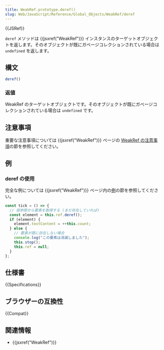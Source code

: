 ```yaml
---
title: WeakRef.prototype.deref()
slug: Web/JavaScript/Reference/Global_Objects/WeakRef/deref
---
```


{{JSRef}}

`deref` メソッドは {{jsxref("WeakRef")}} インスタンスのターゲットオブジェクトを返します。そのオブジェクトが既にガベージコレクションされている場合は `undefined` を返します。

## 構文

```js
deref()
```

### 返値

WeakRef のターゲットオブジェクトです。そのオブジェクトが既にガベージコレクションされている場合は `undefined` です。

## 注意事項

重要な注意事項については {{jsxref("WeakRef")}} ページの [WeakRef の注意事項](/ja/docs/Web/JavaScript/Reference/Global_Objects/WeakRef#notes_on_weakrefs)の節を参照してください。

## 例

### deref の使用

完全な例については {{jsxref("WeakRef")}} ページ内の[例](/ja/docs/Web/JavaScript/Reference/Global_Objects/WeakRef#examples)の節を参照してください。

```js
const tick = () => {
  // 弱参照から要素を取得する (まだ存在していれば)
  const element = this.ref.deref();
  if (element) {
    element.textContent = ++this.count;
  } else {
    // 要素が既に存在しない場合
    console.log("この要素は消滅しました");
    this.stop();
    this.ref = null;
  }
};
```

## 仕様書

{{Specifications}}

## ブラウザーの互換性

{{Compat}}

## 関連情報

- {{jsxref("WeakRef")}}
